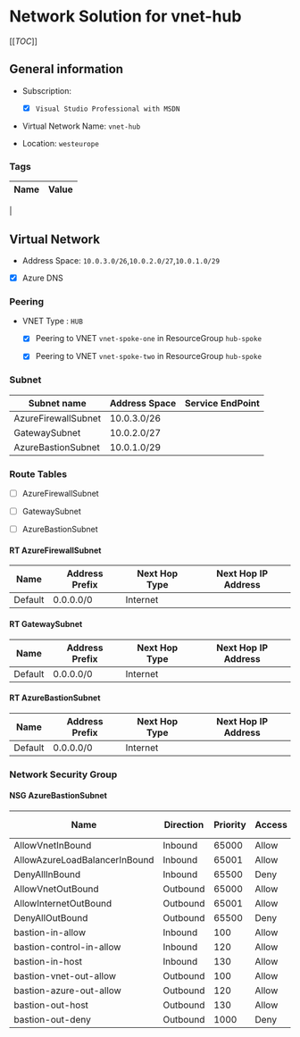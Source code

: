 # Network Solution for vnet-hub

[[_TOC_]]

## General information

- Subscription:

  - [X] ``Visual Studio Professional with MSDN``

- Virtual Network Name: `vnet-hub`

- Location: `westeurope`

### Tags

|Name|Value|
|----|-----|
|

## Virtual Network

- Address Space: `10.0.3.0/26`,`10.0.2.0/27`,`10.0.1.0/29`

- [X] Azure DNS

### Peering

- VNET Type : ``HUB``

   - [X] Peering to VNET ``vnet-spoke-one`` in ResourceGroup ``hub-spoke``

   - [X] Peering to VNET ``vnet-spoke-two`` in ResourceGroup ``hub-spoke``

### Subnet

|Subnet name|Address Space|Service EndPoint|
|-----------|-------------|----------------|
|AzureFirewallSubnet|10.0.3.0/26||
|GatewaySubnet|10.0.2.0/27||
|AzureBastionSubnet|10.0.1.0/29||

### Route Tables

  - [ ] AzureFirewallSubnet

  - [ ] GatewaySubnet

  - [ ] AzureBastionSubnet

#### RT AzureFirewallSubnet

|Name|Address Prefix|Next Hop Type|Next Hop IP Address|
|----|--------------|-------------|-------------------|
|Default|0.0.0.0/0|Internet||

#### RT GatewaySubnet

|Name|Address Prefix|Next Hop Type|Next Hop IP Address|
|----|--------------|-------------|-------------------|
|Default|0.0.0.0/0|Internet||

#### RT AzureBastionSubnet

|Name|Address Prefix|Next Hop Type|Next Hop IP Address|
|----|--------------|-------------|-------------------|
|Default|0.0.0.0/0|Internet||


### Network Security Group

#### NSG AzureBastionSubnet

|Name|Direction|Priority|Access|From address|To address|From port|To port|
|----|---------|--------|------|------------|----------|---------|-------|
|AllowVnetInBound|Inbound|65000|Allow|VirtualNetwork|VirtualNetwork|*|*|
|AllowAzureLoadBalancerInBound|Inbound|65001|Allow|AzureLoadBalancer|*|*|*|
|DenyAllInBound|Inbound|65500|Deny|*|*|*|*|
|AllowVnetOutBound|Outbound|65000|Allow|VirtualNetwork|VirtualNetwork|*|*|
|AllowInternetOutBound|Outbound|65001|Allow|*|Internet|*|*|
|DenyAllOutBound|Outbound|65500|Deny|*|*|*|*|
|bastion-in-allow|Inbound|100|Allow|Internet|*|*|*|
|bastion-control-in-allow|Inbound|120|Allow|GatewayManager|*|*|*|
|bastion-in-host|Inbound|130|Allow|VirtualNetwork|VirtualNetwork|*|*|
|bastion-vnet-out-allow|Outbound|100|Allow|*|VirtualNetwork|*|*|
|bastion-azure-out-allow|Outbound|120|Allow|*|AzureCloud|*|*|
|bastion-out-host|Outbound|130|Allow|VirtualNetwork|VirtualNetwork|*|*|
|bastion-out-deny|Outbound|1000|Deny|*|*|*|*|

